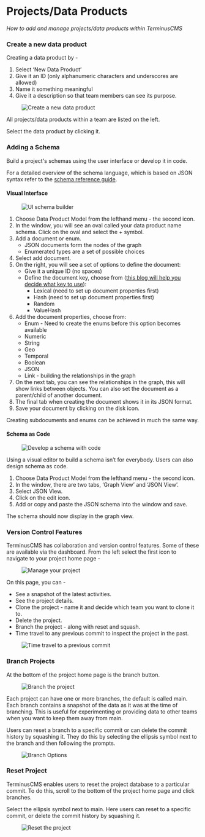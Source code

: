 # Projects/Data Products

*How to add and manage projects/data products within TerminusCMS*

### Create a new data product

Creating a data product by -

1. Select ‘New Data Product’&#x20;
2. Give it an ID (only alphanumeric characters and underscores are allowed)&#x20;
3. Name it something meaningful&#x20;
4. Give it a description so that team members can see its purpose.

<figure><img src="https://assets.terminusdb.com/docs/new-data-product2.png" alt="Create a new data product"><figcaption></figcaption></figure>

All projects/data products within a team are listed on the left.&#x20;

Select the data product by clicking it.

### Adding a Schema

Build a project's schemas using the user interface or develop it in code.&#x20;

For a detailed overview of the schema language, which is based on JSON syntax refer to the [schema reference guide](../../guides/reference-guides/schema.md).

#### Visual Interface

<figure><img src="https://assets.terminusdb.com/docs/schema-graph-view.png" alt="UI schema builder"><figcaption></figcaption></figure>

1. Choose Data Product Model from the lefthand menu - the second icon.&#x20;
2. In the window, you will see an oval called your data product name schema. Click on the oval and select the + symbol.&#x20;
3. Add a document or enum.&#x20;
   * JSON documents form the nodes of the graph&#x20;
   * Enumerated types are a set of possible choices&#x20;
4. Select add document.&#x20;
5. On the right, you will see a set of options to define the document:&#x20;
   * Give it a unique ID (no spaces)&#x20;
   * Define the document key, choose from ([this blog will help you decide what key to use](https://terminusdb.com/blog/uri-generation/)):&#x20;
     * Lexical (need to set up document properties first)&#x20;
     * Hash (need to set up document properties first)&#x20;
     * Random&#x20;
     * ValueHash
6. Add the document properties, choose from:&#x20;
   * Enum - Need to create the enums before this option becomes available&#x20;
   * Numeric&#x20;
   * String&#x20;
   * Geo&#x20;
   * Temporal&#x20;
   * Boolean&#x20;
   * JSON&#x20;
   * Link - building the relationships in the graph&#x20;
7. On the next tab, you can see the relationships in the graph, this will show links between objects. You can also set the document as a parent/child of another document.&#x20;
8. The final tab when creating the document shows it in its JSON format.&#x20;
9. Save your document by clicking on the disk icon.

Creating subdocuments and enums can be achieved in much the same way.

#### Schema as Code

<figure><img src="https://assets.terminusdb.com/docs/schema-as-code.png" alt="Develop a schema with code"><figcaption></figcaption></figure>

Using a visual editor to build a schema isn’t for everybody. Users can also design schema as code.&#x20;

1. Choose Data Product Model from the lefthand menu - the second icon.&#x20;
2. In the window, there are two tabs, ‘Graph View’ and ‘JSON View’.&#x20;
3. Select JSON View.&#x20;
4. Click on the edit icon.&#x20;
5. Add or copy and paste the JSON schema into the window and save.

The schema should now display in the graph view.

### Version Control Features

TerminusCMS has collaboration and version control features. Some of these are available via the dashboard. From the left select the first icon to navigate to your project home page -

<figure><img src="https://assets.terminusdb.com/docs/project-admin.png" alt="Manage your project"><figcaption></figcaption></figure>

On this page, you can -

* See a snapshot of the latest activities.
* See the project details.
* Clone the project - name it and decide which team you want to clone it to.
* Delete the project.
* Branch the project - along with reset and squash.
* Time travel to any previous commit to inspect the project in the past.

<figure><img src="https://assets.terminusdb.com/docs/time-travel2.png" alt="Time travel to a previous commit"><figcaption></figcaption></figure>

### Branch Projects

At the bottom of the project home page is the branch button.

<figure><img src="https://assets.terminusdb.com/docs/branch-project.png" alt="Branch the project"><figcaption></figcaption></figure>

Each project can have one or more branches, the default is called main. Each branch contains a snapshot of the data as it was at the time of branching. This is useful for experimenting or providing data to other teams when you want to keep them away from main.

Users can reset a branch to a specific commit or can delete the commit history by squashing it. They do this by selecting the ellipsis symbol next to the branch and then following the prompts.&#x20;

<figure><img src="https://assets.terminusdb.com/docs/branch-options.png" alt="Branch Options"><figcaption></figcaption></figure>

### Reset Project

TerminusCMS enables users to reset the project database to a particular commit. To do this, scroll to the bottom of the project home page and click branches.

Select the ellipsis symbol next to main. Here users can reset to a specific commit, or delete the commit history by squashing it.

<figure><img src="https://assets.terminusdb.com/docs/reset-to-commit.png" alt="Reset the project"><figcaption></figcaption></figure>

###
